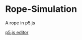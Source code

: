 # Rope-Simulation
A rope in p5.js

[p5.js editor](https://editor.p5js.org/gclebor-16/sketches/L_s5YO7X1)
